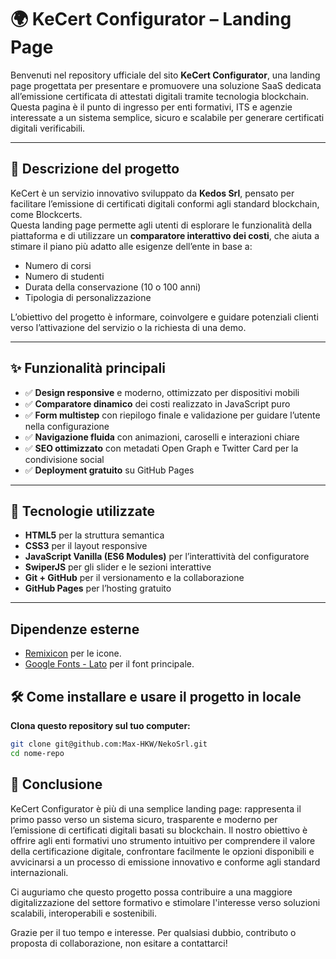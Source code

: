 # 🌍 KeCert Configurator – Landing Page

Benvenuti nel repository ufficiale del sito **KeCert Configurator**, una landing page progettata per presentare e promuovere una soluzione SaaS dedicata all’emissione certificata di attestati digitali tramite tecnologia blockchain.  
Questa pagina è il punto di ingresso per enti formativi, ITS e agenzie interessate a un sistema semplice, sicuro e scalabile per generare certificati digitali verificabili.

---

## 📖 Descrizione del progetto

KeCert è un servizio innovativo sviluppato da **Kedos Srl**, pensato per facilitare l’emissione di certificati digitali conformi agli standard blockchain, come Blockcerts.  
Questa landing page permette agli utenti di esplorare le funzionalità della piattaforma e di utilizzare un **comparatore interattivo dei costi**, che aiuta a stimare il piano più adatto alle esigenze dell’ente in base a:

- Numero di corsi
- Numero di studenti
- Durata della conservazione (10 o 100 anni)
- Tipologia di personalizzazione

L’obiettivo del progetto è informare, coinvolgere e guidare potenziali clienti verso l’attivazione del servizio o la richiesta di una demo.

---

## ✨ Funzionalità principali

- ✅ **Design responsive** e moderno, ottimizzato per dispositivi mobili
- ✅ **Comparatore dinamico** dei costi realizzato in JavaScript puro
- ✅ **Form multistep** con riepilogo finale e validazione per guidare l’utente nella configurazione
- ✅ **Navigazione fluida** con animazioni, caroselli e interazioni chiare
- ✅ **SEO ottimizzato** con metadati Open Graph e Twitter Card per la condivisione social
- ✅ **Deployment gratuito** su GitHub Pages

---

## 🧪 Tecnologie utilizzate

- **HTML5** per la struttura semantica
- **CSS3** per il layout responsive
- **JavaScript Vanilla (ES6 Modules)** per l’interattività del configuratore
- **SwiperJS** per gli slider e le sezioni interattive
- **Git + GitHub** per il versionamento e la collaborazione
- **GitHub Pages** per l’hosting gratuito

---

## Dipendenze esterne

- [Remixicon](https://remixicon.com/) per le icone.
- [Google Fonts - Lato](https://fonts.google.com/specimen/Lato) per il font principale.

## 🛠️ Come installare e usare il progetto in locale

 **Clona questo repository sul tuo computer:**

   ```bash
   git clone git@github.com:Max-HKW/NekoSrl.git
   cd nome-repo
   ```


## 🙌 Conclusione
KeCert Configurator è più di una semplice landing page: rappresenta il primo passo verso un sistema sicuro, trasparente e moderno per l’emissione di certificati digitali basati su blockchain.
Il nostro obiettivo è offrire agli enti formativi uno strumento intuitivo per comprendere il valore della certificazione digitale, confrontare facilmente le opzioni disponibili e avvicinarsi a un processo di emissione innovativo e conforme agli standard internazionali.

Ci auguriamo che questo progetto possa contribuire a una maggiore digitalizzazione del settore formativo e stimolare l'interesse verso soluzioni scalabili, interoperabili e sostenibili.

Grazie per il tuo tempo e interesse.
Per qualsiasi dubbio, contributo o proposta di collaborazione, non esitare a contattarci!